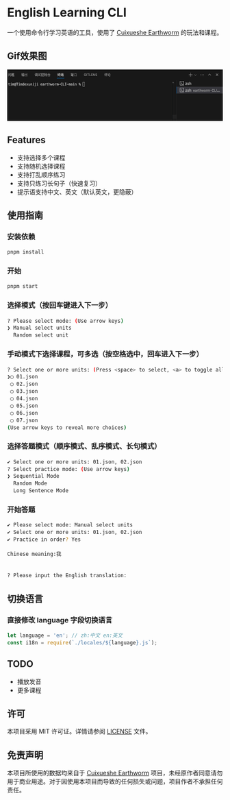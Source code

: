 # English Learning CLI
一个使用命令行学习英语的工具，使用了 [Cuixueshe Earthworm](https://github.com/cuixueshe/earthworm) 的玩法和课程。


## Gif效果图
<img src="./assets/preview.gif" width="600" height="120" />


## Features

- 支持选择多个课程
- 支持随机选择课程
- 支持打乱顺序练习
- 支持只练习长句子（快速复习）
- 提示语支持中文、英文（默认英文，更隐蔽）

## 使用指南

### 安装依赖
```bash
pnpm install
```

### 开始
```bash
pnpm start
```

### 选择模式（按回车键进入下一步）
```bash
? Please select mode: (Use arrow keys)
❯ Manual select units
  Random select unit
```

### 手动模式下选择课程，可多选（按空格选中，回车进入下一步）
```bash
? Select one or more units: (Press <space> to select, <a> to toggle all, <i> to invert selection, and <enter> to proceed)
❯◯ 01.json
 ◯ 02.json
 ◯ 03.json
 ◯ 04.json
 ◯ 05.json
 ◯ 06.json
 ◯ 07.json
(Use arrow keys to reveal more choices)
```

### 选择答题模式（顺序模式、乱序模式、长句模式）
```bash
✔ Select one or more units: 01.json, 02.json
? Select practice mode: (Use arrow keys)
❯ Sequential Mode
  Random Mode
  Long Sentence Mode
```

### 开始答题
```bash 
✔ Please select mode: Manual select units
✔ Select one or more units: 01.json, 02.json
✔ Practice in order? Yes

Chinese meaning:我


? Please input the English translation:
```

## 切换语言
### 直接修改 language 字段切换语言
```javascript
let language = 'en'; // zh:中文 en:英文
const i18n = require(`./locales/${language}.js`);
```

## TODO
- 播放发音
- 更多课程

## 许可

本项目采用 MIT 许可证。详情请参阅 [LICENSE](LICENSE) 文件。


## 免责声明

本项目所使用的数据均来自于 [Cuixueshe Earthworm](https://github.com/cuixueshe/earthworm) 项目，未经原作者同意请勿用于商业用途。对于因使用本项目而导致的任何损失或问题，项目作者不承担任何责任。